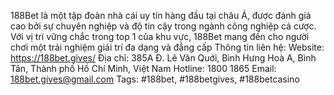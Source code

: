 188Bet là một tập đoàn nhà cái uy tín hàng đầu tại châu Á, được đánh giá cao bởi sự chuyên nghiệp và độ tin cậy trong ngành công nghiệp cá cược. Với vị trí vững chắc trong top 1 của khu vực, 188Bet mang đến cho người chơi một trải nghiệm giải trí đa dạng và đẳng cấp
Thông tin liên hệ:
Website: https://188bet.gives/
Địa chỉ: 385A Đ. Lê Văn Quới, Bình Hưng Hoà A, Bình Tân, Thành phố Hồ Chí Minh, Việt Nam
Hotline: 1800 1865
Email: 188bet.gives@gmail.com
Tags: #188bet, #188betgives, #188betcasino
